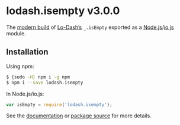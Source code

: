 # lodash.isempty v3.0.0

The [modern build](https://github.com/lodash/lodash/wiki/Build-Differences) of [Lo-Dash’s](https://lodash.com/) `_.isEmpty` exported as a [Node.js](http://nodejs.org/)/[io.js](https://iojs.org/) module.

## Installation

Using npm:

```bash
$ {sudo -H} npm i -g npm
$ npm i --save lodash.isempty
```

In Node.js/io.js:

```js
var isEmpty = require('lodash.isempty');
```

See the [documentation](https://lodash.com/docs#isEmpty) or [package source](https://github.com/lodash/lodash/blob/3.0.0-npm-packages/lodash.isempty/index.js) for more details.
